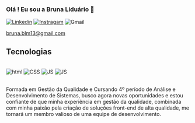 ### Olá ! Eu sou a Bruna Liduário 💃


[![Linkedin](https://img.shields.io/badge/LinkedIn-0077B5?style=for-the-badge&logo=linkedin&logoColor=white)](https://br.linkedin.com/in/bruna-lidu%C3%A1rio-b4b52414a)
[![Instragam](https://img.shields.io/badge/Instagram-E4405F?style=for-the-badge&logo=instagram&logoColor=white)](https://instagram.com/brunaliduario7?igshid=MzNlNGNkZWQ4Mg==)
![Gmail](https://img.shields.io/badge/Gmail-D14836?style=for-the-badge&logo=gmail&logoColor=white)<p>bruna.blm13@gmail.com</p>

## Tecnologias 
<div style="display:inline_block"><br/>
<img alig="center"alt="html" src="https://img.shields.io/badge/HTML-239120?style=for-the-badge&logo=html5&logoColor=whit" />
<img alig="center"alt="CSS" src="https://img.shields.io/badge/CSS-239120?&style=for-the-badge&logo=css3&logoColor=white"/>
<img alig="center"alt="JS" src="https://img.shields.io/badge/JavaScript-323330?style=for-the-badge&logo=javascript&logoColor=F7DF1E"/>
<img alig="center"alt="JS" src="https://img.shields.io/badge/MySQL-00000F?style=for-the-badge&logo=mysql&logoColor=white"/>
  
</div><br/>

Formada em Gestão da Qualidade e Cursando 4º período de Análise e Desenvolvimento de Sistemas, busco agora novas oportunidades e estou confiante de que minha experiência em gestão da qualidade, combinada com minha paixão pela criação de soluções front-end de alta qualidade, me tornará um membro valioso de uma equipe de desenvolvimento.
